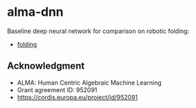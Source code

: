 # alma-dnn

Baseline deep neural network for comparison on robotic folding:

- [folding](folding/)

## Acknowledgment

- ALMA: Human Centric Algebraic Machine Learning
- Grant agreement ID: 952091
- <https://cordis.europa.eu/project/id/952091>
